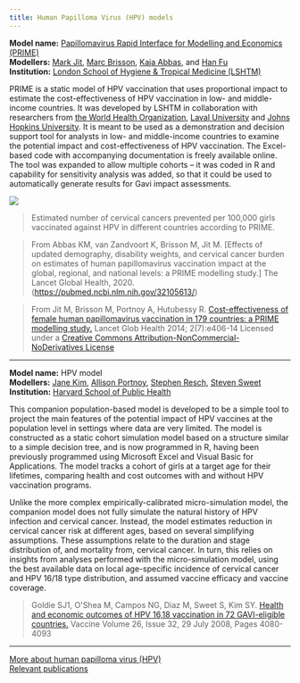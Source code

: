 ```yaml
---
title: Human Papilloma Virus (HPV) models
---
```


**Model name:** [Papillomavirus Rapid Interface for Modelling and Economics (PRIME)](http://primetool.org/about-prime/)   
**Modellers:** [Mark Jit](http://www.lshtm.ac.uk/aboutus/people/jit.mark), [Marc Brisson](http://www.marc-brisson.net/), [Kaja Abbas](https://www.lshtm.ac.uk/aboutus/people/abbas.kaja), and [Han Fu](https://www.lshtm.ac.uk/aboutus/people/fu.han)    
**Institution:** [London School of Hygiene & Tropical Medicine (LSHTM)](http://www.lshtm.ac.uk/)   

PRIME is a static model of HPV vaccination that uses proportional impact to estimate the cost-effectiveness of HPV vaccination in low- and middle-income countries. It was developed by LSHTM in collaboration with researchers from [the World Health Organization](http://who.int/en/), [Laval University](https://www.ulaval.ca/en/) and [Johns Hopkins University](https://www.jhu.edu/). It is meant to be used as a demonstration and decision support tool for analysts in low- and middle-income countries to examine the potential impact and cost-effectiveness of HPV vaccination. The Excel-based code with accompanying documentation is freely available online. The tool was expanded to allow multiple cohorts – it was coded in R and capability for sensitivity analysis was added, so that it could be used to automatically generate results for Gavi impact assessments. 

[![](/img/models/prime_hpv_model.png)](/img/models/prime_hpv_model.png)

> Estimated number of cervical cancers prevented per 100,000 girls vaccinated against HPV in different countries according to PRIME. 

> From Abbas KM, van Zandvoort K, Brisson M, Jit M. [Effects of updated demography, disability weights, and cervical cancer burden on estimates of human papillomavirus vaccination impact at the global, regional, and national levels: a PRIME modelling study.] The Lancet Global Health, 2020. (https://pubmed.ncbi.nlm.nih.gov/32105613/) 

> From Jit M, Brisson M, Portnoy A, Hutubessy R. [Cost-effectiveness of female human papillomavirus vaccination in 179 countries: a PRIME modelling study.](https://www.ncbi.nlm.nih.gov/pubmed/25103394) Lancet Glob Health 2014; 2(7):e406-14 Licensed under a [Creative Commons Attribution-NonCommercial-NoDerivatives License](https://creativecommons.org/licenses/by-nc-nd/4.0/)       

---   

<div id="harvard"></div>

**Model name:** HPV model    
**Modellers:** [Jane Kim](https://chds.hsph.harvard.edu/jane-j-kim/), [Allison Portnoy](https://scholar.harvard.edu/allisonportnoy/home), [Stephen Resch](https://chds.hsph.harvard.edu/stephen-resch/), [Steven Sweet](http://chds.hsph.harvard.edu/People/Steven-Sweet)   
**Institution:** [Harvard School of Public Health](https://www.hsph.harvard.edu/)

This companion population-based model is developed to be a simple tool to project the main features of the potential impact of HPV vaccines at the population level in settings where data are very limited. The model is constructed as a static cohort simulation model based on a structure similar to a simple decision tree, and is now programmed in R, having been previously programmed using Microsoft Excel and Visual Basic for Applications. The model tracks a cohort of girls at a target age for their lifetimes, comparing health and cost outcomes with and without HPV vaccination programs.

Unlike the more complex empirically-calibrated micro-simulation model, the companion model does not fully simulate the natural history of HPV infection and cervical cancer. Instead, the model estimates reduction in cervical cancer risk at different ages, based on several simplifying assumptions. These assumptions relate to the duration and stage distribution of, and mortality from, cervical cancer. In turn, this relies on insights from analyses performed with the micro-simulation model, using the best available data on local age-specific incidence of cervical cancer and HPV 16/18 type distribution, and assumed vaccine efficacy and vaccine coverage.

> Goldie SJ1, O'Shea M, Campos NG, Diaz M, Sweet S, Kim SY. [Health and economic outcomes of HPV 16,18 vaccination in 72 GAVI-eligible countries.](https://www.sciencedirect.com/science/article/pii/S0264410X08004933?via%3Dihub9) Vaccine Volume 26, Issue 32, 29 July 2008, Pages 4080-4093

---

[More about human papilloma virus (HPV)](/diseases/hpv)  
[Relevant publications](/publications#hpv)

